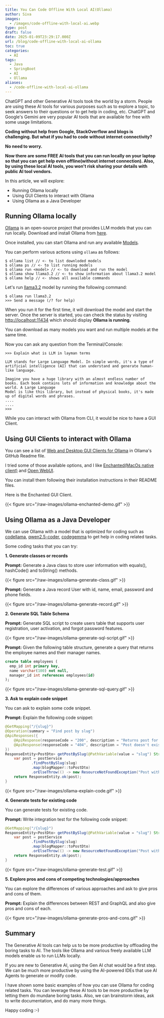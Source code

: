 ```yaml
---
title: You Can Code Offline With Local AI(Ollama)
author: Siva
images:
  - /images/code-offline-with-local-ai.webp
type: post
draft: false
date: 2025-01-09T23:29:17.000Z
url: /blog/code-offline-with-local-ai-ollama
toc: true
categories:
  - AI
tags:
  - Java
  - SpringBoot
  - AI
  - Ollama
aliases:
  - /code-offline-with-local-ai-ollama
---
```

ChatGPT and other Generative AI tools took the world by a storm.
People are using these AI tools for various purposes such as to explore a topic, 
to seek answers to their questions or to get help in coding, etc.
ChatGPT and Google's Gemini are very popular AI tools that are available for free with some usage limitations.

<!--more-->

**Coding without help from Google, StackOverflow and blogs is challenging.
But what if you had to code without internet connectivity?**

**No need to worry.**

**Now there are some FREE AI tools that you can run locally on your laptop so that you can get help even offline(without internet connection).
Also, by using these local AI tools, you won't risk sharing your details with public AI tool vendors.**

In this article, we will explore:
* Running Ollama locally
* Using GUI Clients to interact with Ollama
* Using Ollama as a Java Developer

## Running Ollama locally
[Ollama](https://ollama.com/) is an open-source project that provides LLM models that you can run locally.
Download and install Ollama from [here](https://ollama.com/download).

Once installed, you can start Ollama and run any available [Models](https://ollama.com/library).

You can perform various actions using `ollama` as follows:

```shell
$ ollama list // <- to list downloded models
$ ollama ps // <- to list running models
$ ollama run <model> // <- to download and run the model
$ ollama show llama3.2 // <- to show information about llama3.2 model
$ ollama help // <- shows all available commands
```

Let's run [llama3.2](https://ollama.com/library/llama3.2) model by running the following command:

```shell
$ ollama run llama3.2
>>> Send a message (/? for help)
```

When you run it for the first time, it will download the model and start the server.
Once the server is started, you can check the status by visiting [http://localhost:11434](http://localhost:11434)
which should display **Ollama is running**.

You can download as many models you want and run multiple models at the same time.

Now you can ask any question from the Terminal/Console:

```shell
>>> Explain what is LLM in layman terms

LLM stands for Large Language Model. In simple words, it's a type of artificial intelligence (AI) that can understand and generate human-like language.

Imagine you have a huge library with an almost endless number of books. Each book contains lots of information and knowledge about the world. A Large Language 
Model is like this library, but instead of physical books, it's made up of digital words and phrases.
....
....
>>>
```

While you can interact with Ollama from CLI, it would be nice to have a GUI Client.

## Using GUI Clients to interact with Ollama
You can see a list of [Web and Desktop GUI Clients for Ollama](https://github.com/ollama/ollama?tab=readme-ov-file#web--desktop) 
in Ollama's GitHub Readme file.

I tried some of those available options, and I like [Enchanted(MacOs native client)](https://github.com/gluonfield/enchanted) and
[Open WebUI](https://github.com/open-webui/open-webui).

You can install them following their installation instructions in their README files.

Here is the Enchanted GUI Client.

{{< figure src="/raw-images/ollama-enchanted-demo.gif" >}}

## Using Ollama as a Java Developer
We can use Ollama with a model that is optimized for coding 
such as [codellama](https://ollama.com/library/codellama), 
[qwen2.5-coder](https://ollama.com/library/qwen2.5-coder),
[codegemma](https://ollama.com/library/codegemma)
to get help in coding related tasks.

Some coding tasks that you can try:

**1. Generate classes or records**

**Prompt:** Generate a Java class to store user information with equals(), hashCode() and toString() methods.

{{< figure src="/raw-images/ollama-generate-class.gif" >}}

**Prompt:** Generate a Java record User with id, name, email, password and phone fields.

{{< figure src="/raw-images/ollama-generate-record.gif" >}}

**2. Generate SQL Table Schema**

**Prompt:** Generate SQL script to create users table that supports user registration, user activation, and forgot password features.

{{< figure src="/raw-images/ollama-generate-sql-script.gif" >}}

**Prompt:** Given the following table structure, generate a query that returns the employee names and their manager names.

```sql
create table employees (
  emp_id int primary key,
  name varchar(100) not null,
  manager_id int references employees(id)
);
```

{{< figure src="/raw-images/ollama-generate-sql-query.gif" >}}

**3. Ask to explain code snippet**

You can ask to explain some code snippet.

**Prompt:** Explain the following code snippet:

```java
@GetMapping("/{slug}")
@Operation(summary = "Find post by slug")
@ApiResponses({
    @ApiResponse(responseCode = "200", description = "Returns post for the given slug"),
    @ApiResponse(responseCode = "404", description = "Post doesn't exists for the given slug"),
})
ResponseEntity<PostDto> getPostBySlug(@PathVariable(value = "slug") String slug) {
    var post = postService
            .findPostBySlug(slug)
            .map(blogMapper::toPostDto)
            .orElseThrow(() -> new ResourceNotFoundException("Post with slug '" + slug + "' not found"));
    return ResponseEntity.ok(post);
}
```

{{< figure src="/raw-images/ollama-explain-code.gif" >}}

**4. Generate tests for existing code**

You can generate tests for existing code.

**Prompt:** Write integration test for the following code snippet:

```java
@GetMapping("/{slug}")
ResponseEntity<PostDto> getPostBySlug(@PathVariable(value = "slug") String slug) {
    var post = postService
            .findPostBySlug(slug)
            .map(blogMapper::toPostDto)
            .orElseThrow(() -> new ResourceNotFoundException("Post with slug '" + slug + "' not found"));
    return ResponseEntity.ok(post);
}
```

{{< figure src="/raw-images/ollama-generate-test.gif" >}}

**5. Explore pros and cons of competing technologies/approaches**

You can explore the differences of various approaches and ask to give pros and cons of them.

**Prompt:** Explain the differences between REST and GraphQL and also give pros and cons of each.

{{< figure src="/raw-images/ollama-generate-pros-and-cons.gif" >}}

## Summary
The Generative AI tools can help us to be more productive by offloading the boring tasks to AI.
The tools like Ollama and various freely available LLM models enable us to run LLMs locally.

If you are new to Generative AI, using the Gen AI chat would be a first step.
We can be much more productive by using the AI-powered IDEs that use AI Agents to generate or modify code.

I have shown some basic examples of how you can use Ollama for coding related tasks.
You can leverage these AI tools to be more productive by letting them do mundane boring tasks.
Also, we can brainstorm ideas, ask to write documentation, and do many more things.

Happy coding :-)
